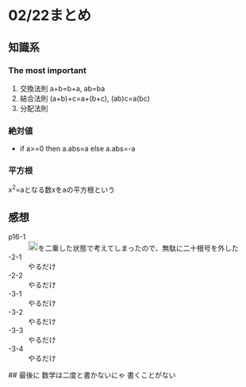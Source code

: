 # 02/22まとめ
## 知識系
### The most important
1. 交換法則 a+b=b+a, ab=ba
2. 結合法則 (a+b)+c=a+(b+c), (ab)c=a(bc)
3. 分配法則 <img src="https://render.githubusercontent.com/render/math?math=%5Csum_%7Bk%3D1%7D%5EN%20Mk%20%3D%20M%20%5Csum_%7Bk%3D1%7D%5EN%20k" style="display: inline; height: 16px;">
### 絶対値
+ if a>=0 then a.abs=a else a.abs=-a
### 平方根
x<sup>2</sup>=aとなる数xをaの平方根という
## 感想
<dl>
  <dt>p16-1</dt>
  <dd><img src="https://render.githubusercontent.com/render/math?math=%5Cfrac%7B%5Csqrt%7Ba%7D%20%2B%20%5Csqrt%7Bb%7D%7D%7B%5Csqrt%7Ba%7D%20-%20%5Csqrt%7Bb%7D%7D" style="display: inline; height: 20px;">を二乗した状態で考えてしまったので、無駄に二十根号を外した</dd>
  <dt>-2-1</dt>
  <dd>やるだけ</dd>
  <dt>-2-2</dt>
  <dd>やるだけ</dd>
  <dt>-3-1</dt>
  <dd>やるだけ</dd>
  <dt>-3-2</dt>
  <dd>やるだけ</dd>
  <dt>-3-3</dt>
  <dd>やるだけ</dd>
  <dt>-3-4</dt>
  <dd>やるだけ</dd>
</dl>
## 最後に
数学は二度と書かないにゃ  
書くことがない
